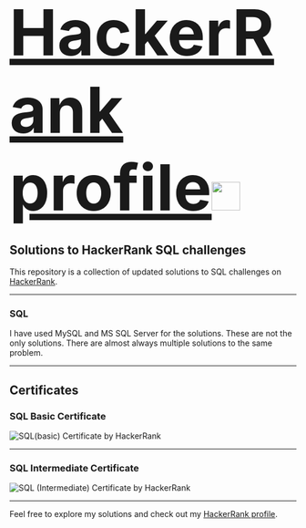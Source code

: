# <span style="font-size: 4em; font-weight: bold;">[HackerRank profile](https://www.hackerrank.com/profile/aalmehedihasan)</span><img src="![green](https://github.com/user-attachments/assets/7f9d6040-085b-481d-9927-ef1717c978ae)" height="50px" width="50px"/>

## Solutions to HackerRank SQL challenges

This repository is a collection of updated solutions to SQL challenges on [HackerRank](https://www.hackerrank.com/domains/sql).

---

### SQL
I have used MySQL and MS SQL Server for the solutions. These are not the only solutions. There are almost always multiple solutions to the same problem.

---

## Certificates

### SQL Basic Certificate
![SQL(basic) Certificate by HackerRank](https://github.com/user-attachments/assets/eb369c28-66d2-4bba-9a23-445423154ccf)

---

### SQL Intermediate Certificate
![SQL (Intermediate) Certificate by HackerRank](https://github.com/user-attachments/assets/b8ee4c8f-00b1-457a-8392-43185b07da92)

---

Feel free to explore my solutions and check out my [HackerRank profile](https://www.hackerrank.com/profile/aalmehedihasan).

